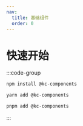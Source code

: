 ```yaml
---
nav:
  title: 基础组件
  order: 0
---
```


# 快速开始

:::code-group

```bash [npm]
npm install @kc-components
```

```bash [yarn]
yarn add @kc-components
```

```bash [pnpm]
pnpm add @kc-components
```

:::
